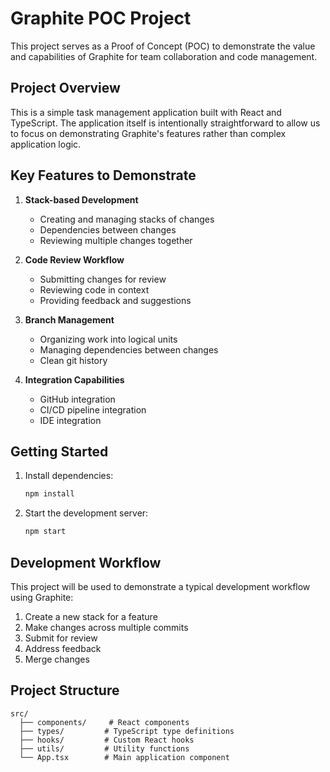 # Graphite POC Project

This project serves as a Proof of Concept (POC) to demonstrate the value and capabilities of Graphite for team collaboration and code management.

## Project Overview

This is a simple task management application built with React and TypeScript. The application itself is intentionally straightforward to allow us to focus on demonstrating Graphite's features rather than complex application logic.

## Key Features to Demonstrate

1. **Stack-based Development**
   - Creating and managing stacks of changes
   - Dependencies between changes
   - Reviewing multiple changes together

2. **Code Review Workflow**
   - Submitting changes for review
   - Reviewing code in context
   - Providing feedback and suggestions

3. **Branch Management**
   - Organizing work into logical units
   - Managing dependencies between changes
   - Clean git history

4. **Integration Capabilities**
   - GitHub integration
   - CI/CD pipeline integration
   - IDE integration

## Getting Started

1. Install dependencies:
   ```bash
   npm install
   ```

2. Start the development server:
   ```bash
   npm start
   ```

## Development Workflow

This project will be used to demonstrate a typical development workflow using Graphite:

1. Create a new stack for a feature
2. Make changes across multiple commits
3. Submit for review
4. Address feedback
5. Merge changes

## Project Structure

```
src/
  ├── components/     # React components
  ├── types/         # TypeScript type definitions
  ├── hooks/         # Custom React hooks
  ├── utils/         # Utility functions
  └── App.tsx        # Main application component
```
